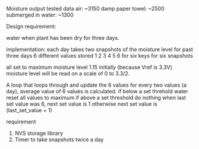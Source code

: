 Moisture output tested data
air: ~3150
damp paper towel: ~2500
submerged in water: ~1300

Design requirement:

water when plant has been dry for three days.

implementation:
each day takes two snapshots of the moisture level for past three days
6 different values stored
1 2 3 4 5 6 for six keys for six snapshots

all set to maximum moisture level 1.15 initially (because Vref is 3.3V)
moisture level will be read on a scale of 0 to 3.3/2.

A loop that loops through and update the 6 values
for every two values (a day), average value of 6 values is calculated.
    if below a set threhold
        water
        reset all values to maximum
    if above a set threshold
        do nothing
when last set value was 6, next set value is 1
otherwise next set value is (last_set_value + 1)

requirement 
1. NVS storage library
2. Timer to take snapshots twice a day


